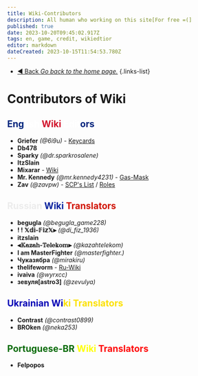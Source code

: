 ```yaml
---
title: Wiki-Contributors
description: All human who working on this site[For free =(]
published: true
date: 2023-10-20T09:45:02.917Z
tags: en, game, credit, wikiedtior
editor: markdown
dateCreated: 2023-10-15T11:54:53.780Z
---
```


- [:arrow_backward: Back *Go back to the home page.*](/en/home#credits)
{.links-list}
# Contributors of Wiki
## <font color="#00247d">Eng</font><font color="#ffffff">lish</font> <font color="#d1132c">Wiki</font> <font color="#ffffff">Edit</font><font color="#08249f"></font><font color="#00247d">ors</font>
- **Griefer** *(@6i9u)* - [Keycards](https://wiki.scpcbm.com/en/game/items/Keycards)
- **Db478**
- **Sparky** *(@dr.sparkrosalene)*
- **ItzSlain** 
- **Mixarar** - [Wiki](https://wiki.scpcbm.com/)
- **Mr. Kennedy** *(@mr.kennedy4231)* - [Gas-Mask](https://wiki.scpcbm.com/en/game/items/gas-mask)
- **Zav** *(@zavpw)* - [SCP's List](https://wiki.scpcbm.com/en/game/scps) / [Roles](https://wiki.scpcbm.com/en/game/jobs)
## <font color="#ececec">Russian</font> <font color="#08249f">Wiki</font> <font color="#d01303">Translators</font>
- **begugla** *(@begugla_game228)*
- **! ! 𝕏𝕕𝕚-𝔽𝕚𝕫𝕏⫸** *(@di_fiz_1936)*
- **itzslain**
- **⫷𝕂𝕒𝕫𝕒𝕙-𝕋𝕖𝕝𝕖𝕜𝕠𝕞⫸** *(@kazahtelekom)*
- **I am MasterFighter** *(@masterfighter.)*
- **Чуказябра** *(@mirakiru)*
- **thelifeworm** -  [Ru-Wiki](https://wiki.scpcbm.com/ru/home)
- **ivaiva** *(@wyrxcc)*
- **зевуля[astro3]** *(@zevulya)*
## <font color="#0402b6">Ukrainian Wi</font><font color="#fce100">ki Translators</font>
- **Contrast** *(@contrast0899)*
- **BROken** *(@neka253)*
## <font color="#086b08">Portuguese-BR</font> <font color="#ffff08">Wiki</font> <font color="#ff0808">Translators</font>
- **Felpopos**